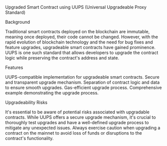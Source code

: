 Upgraded Smart Contract using UUPS (Universal Upgradeable Proxy Standard)

Background

Traditional smart contracts deployed on the blockchain are immutable, meaning once deployed, their code cannot be changed. However, with the rapid evolution of blockchain technology and the need for bug fixes and feature upgrades, upgradeable smart contracts have gained prominence. UUPS is one such standard that allows developers to upgrade the contract logic while preserving the contract's address and state.

Features

UUPS-compatible implementation for upgradeable smart contracts.
Secure and transparent upgrade mechanism.
Separation of contract logic and data to ensure smooth upgrades.
Gas-efficient upgrade process.
Comprehensive example demonstrating the upgrade process.

Upgradeability Risks

It's essential to be aware of potential risks associated with upgradable contracts. While UUPS offers a secure upgrade mechanism, it's crucial to thoroughly test upgrades and have a well-defined upgrade process to mitigate any unexpected issues. Always exercise caution when upgrading a contract on the mainnet to avoid loss of funds or disruptions to the contract's functionality.

